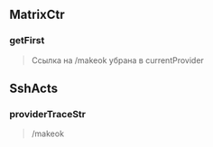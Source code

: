 ## MatrixCtr
### getFirst
> Ссылка на /makeok убрана в currentProvider
## SshActs
### providerTraceStr
> /makeok